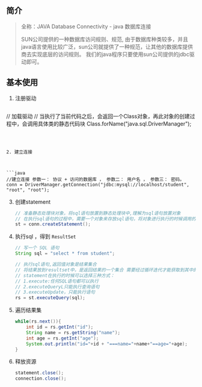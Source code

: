 ## 简介

>  全称：JAVA Database Connectivity  -   java 数据库连接
>
>  SUN公司提供的一种数据库访问规则、规范, 由于数据库种类较多，并且java语言使用比较广泛，sun公司就提供了一种规范，让其他的数据库提供商去实现底层的访问规则。 我们的java程序只要使用sun公司提供的jdbc驱动即可。

## 基本使用

1. 注册驱动

   ```java
// 加载驱动
   // 当执行了当前代码之后，会返回一个Class对象，再此对象的创建过程中，会调用具体类的静态代码块
   Class.forName("java.sql.DriverManager");
   ```
   
   
   
2. 建立连接

   

   ```java
   //建立连接 参数一： 协议 + 访问的数据库 ， 参数二： 用户名 ， 参数三： 密码。
   conn = DriverManager.getConnection("jdbc:mysql://localhost/student", "root", "root");
   ```

   

3. 创建statement

   

   ```java
   // 准备静态处理块对象，将sql语句放置到静态处理块中,理解为sql语句放置对象
   // 在执行sql语句的过程中，需要一个对象来存放sql语句，将对象进行执行的时候调用的是数据库的服务，数据库会从当前对象中拿到对应的sql语句进行执行
   st = conn.createStatement();
   ```



4. 执行sql ，得到 `ResultSet`

   

   ```java
   // 写一个 SQL 语句
   String sql = "select * from student";
   
   // 执行sql语句,返回值对象是结果集合
   // 将结果放到resultset中，是返回结果的一个集合 需要经过循环迭代才能获取到其中的每一条记录
   // statement在执行的时候可以选择三种方式：
   // 1.execute:任何SQL语句都可以执行
   // 2.executeQueryL只能执行查询语句
   // 3.executeUpdate，只能执行语句
   rs = st.executeQuery(sql);
   ```



5. 遍历结果集

   

   ```java
   while(rs.next()){
       int id = rs.getInt("id");
       String name = rs.getString("name");
       int age = rs.getInt("age");
       System.out.println("id="+id + "===name="+name+"==age="+age);
   }
   
   ```



6. 释放资源

   ```java
   statement.close();
   connection.close();
   ```
   
   